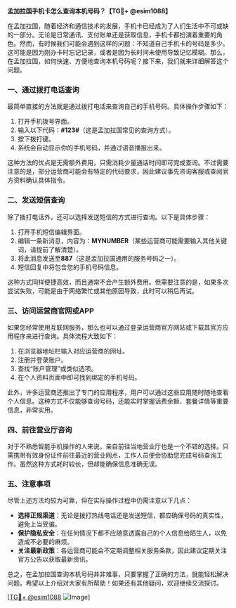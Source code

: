 **孟加拉国手机卡怎么查询本机号码？【TG💪+ @esim1088】**

在孟加拉国，随着经济和通信技术的发展，手机卡已经成为了人们生活中不可或缺的一部分。无论是日常通讯、支付账单还是获取信息，手机卡都扮演着重要的角色。然而，有时候我们可能会遇到这样的问题：不知道自己手机卡的号码是多少。这可能是因为刚办卡时忘记记录，或者是因为长时间未使用导致记忆模糊。那么，在孟加拉国，如何快速、方便地查询本机号码呢？接下来，我们就来详细解答这个问题。

### 一、通过拨打电话查询

最简单直接的方法就是通过拨打电话来查询自己的手机号码。具体操作步骤如下：

1. 打开手机拨号界面。
2. 输入以下代码：**#123#**（这是孟加拉国常见的查询方式）。
3. 按下拨打键。
4. 系统会自动显示你的手机号码，并通过语音播报出来。

这种方法的优点是无需额外费用，只需消耗少量通话时间即可完成查询。不过需要注意的是，部分运营商可能会有特定的代码要求，因此建议事先咨询客服或查阅官方资料确认具体指令。

### 二、发送短信查询

除了拨打电话外，还可以选择发送短信的方式进行查询。以下是具体步骤：

1. 打开手机短信编辑界面。
2. 编辑一条新消息，内容为：**MYNUMBER**（某些运营商可能需要输入其他关键词，请提前了解清楚）。
3. 将此消息发送至**887**（这是孟加拉国通用的服务号码之一）。
4. 短信回复中将包含您的手机号码信息。

这种方式同样便捷高效，而且通常不会产生额外费用。但需要注意的是，如果多次尝试失败，可能是由于网络繁忙或其他原因导致，此时可以稍后再试。

### 三、访问运营商官网或APP

如果您经常使用互联网服务，那么也可以通过登录运营商官方网站或下载其官方应用程序来进行查询。具体流程大致如下：

1. 在浏览器地址栏输入对应运营商的网址。
2. 注册并登录账户。
3. 查找“账户管理”或类似选项。
4. 在个人资料页面中即可找到绑定的手机号码。

此外，许多运营商还推出了专门的应用程序，用户可以通过这些应用随时随地查看个人信息。这种方式不仅能够查询号码，还能实时掌握话费余额、套餐详情等重要信息，非常实用。

### 四、前往营业厅咨询

对于不熟悉智能手机操作的人来说，亲自前往当地营业厅也是一个不错的选择。只需携带有效身份证件前往最近的营业网点，工作人员便会协助您完成号码查询工作。虽然这种方式耗时较长，但却能确保信息准确无误。

### 五、注意事项

尽管上述方法均较为可靠，但在实际操作过程中仍需注意以下几点：

- **选择正规渠道**：无论是拨打热线电话还是发送短信，都应确保号码的真实性，避免上当受骗。
- **保护隐私安全**：在任何情况下都不应随意透露自己的个人信息给陌生人，以免造成不必要的麻烦。
- **关注最新政策**：各运营商可能会不定期调整相关服务条款，因此建议定期关注官方公告以获取最新资讯。

总之，在孟加拉国查询本机号码并非难事，只要掌握了正确的方法，就能轻松解决问题。希望以上介绍对大家有所帮助！如果还有其他疑问，欢迎继续交流探讨。

[[TG💪+ @esim1088](https://t.me/s/esim1088) ![Image](https://i.postimg.cc/4NQfJmqS/Snipaste-2025-05-13-00-14-12.png)]